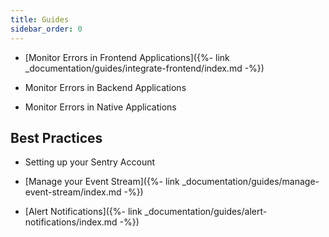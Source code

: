 ```yaml
---
title: Guides
sidebar_order: 0
---
```



* [Monitor Errors in Frontend Applications]({%- link _documentation/guides/integrate-frontend/index.md -%})

* Monitor Errors in Backend Applications

* Monitor Errors in Native Applications


## Best Practices

* Setting up your Sentry Account

* [Manage your Event Stream]({%- link _documentation/guides/manage-event-stream/index.md -%})

* [Alert Notifications]({%- link _documentation/guides/alert-notifications/index.md -%})
